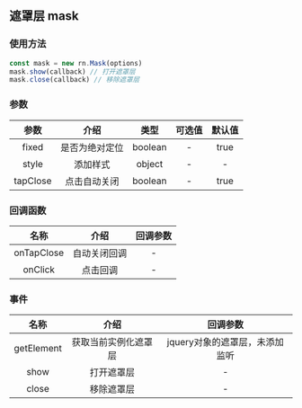 遮罩层 mask
--------------------
### 使用方法

````javascript
const mask = new rn.Mask(options)
mask.show(callback) // 打开遮罩层
mask.close(callback) // 移除遮罩层

````

### 参数

| 参数      |    介绍 | 类型  | 可选值 | 默认值 |
| :--: | :--:| :--:|:--:   | :--: |
| fixed  | 是否为绝对定位 |  boolean   | - | true |
| style  | 添加样式 |  object   | - | - |
| tapClose  | 点击自动关闭 |  boolean   | - | true |


### 回调函数

| 名称      |    介绍 |   回调参数 |
| :--: | :--:|  :--: |
| onTapClose  | 自动关闭回调 |  -  |
| onClick  | 点击回调 |  -  |

### 事件
| 名称      |    介绍 |   回调参数 |
| :--: | :--:|  :--: |
| getElement  | 获取当前实例化遮罩层 |  jquery对象的遮罩层，未添加监听  |
| show  | 打开遮罩层 |  -  |
| close  | 移除遮罩层 |  -  |
